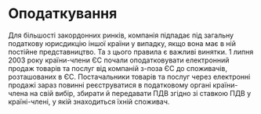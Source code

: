 # Оподаткування

Для більшості закордонних ринків, компанія підпадає під загальну податкову юрисдикцію іншої країни у випадку, якщо вона має в ній постійне представництво. Та з цього правила є важливі винятки. 1 липня 2003 року країни-члени ЄС почали оподатковувати електронний продаж товарів та послуг від компаній з-поза ЄС до споживачів, розташованих в ЄС. Постачальники товарів та послуг через електронні продажі зараз повинні реєструватися в податковому органі країни-члена на свій вибір, збирати й передавати ПДВ згідно зі ставкою ПДВ у країні-члені, у якій знаходиться їхній споживач. 